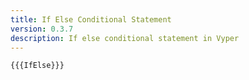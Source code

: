 ```yaml
---
title: If Else Conditional Statement
version: 0.3.7
description: If else conditional statement in Vyper
---
```


```vyper
{{{IfElse}}}
```
